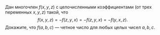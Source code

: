 Дан многочлен  $f(x,y,z)$ с целочисленными коэффициентами (от трех переменных $x, y, z$) такой, что 
$$f(x, y, z)=-f(z, y, x)=-f(z, y, x)=-f(y, x, z).$$ 
Докажите, что  $f(a, b, c)$ — четное число для любых целых чисел  $a, b, c$.